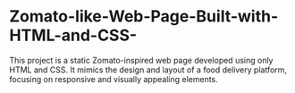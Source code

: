 # Zomato-like-Web-Page-Built-with-HTML-and-CSS-
This project is a static Zomato-inspired web page developed using only HTML and CSS. It mimics the design and layout of a food delivery platform, focusing on responsive and visually appealing elements.
